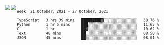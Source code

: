 <a href="https://github.com/anuraghazra/github-readme-stats">
  <img align="left" src="https://github-readme-stats.vercel.app/api?username=Tanesan&count_private=true&show_icons=true" />
</a>
<a href="https://github.com/anuraghazra/github-readme-stats">
  <img align="left" src="https://github-readme-stats.vercel.app/api/top-langs/?username=Tanesan" />
</a>

<!--START_SECTION:waka-->
```text
Week: 21 October, 2021 - 27 October, 2021

TypeScript   3 hrs 39 mins   █████████▓░░░░░░░░░░░░░░░   38.76 % 
Python       1 hr 5 mins     ███░░░░░░░░░░░░░░░░░░░░░░   11.65 % 
C            1 hr            ██▓░░░░░░░░░░░░░░░░░░░░░░   10.62 % 
Text         48 mins         ██░░░░░░░░░░░░░░░░░░░░░░░   08.50 % 
JSON         45 mins         ██░░░░░░░░░░░░░░░░░░░░░░░   08.01 % 
```
<!--END_SECTION:waka-->
